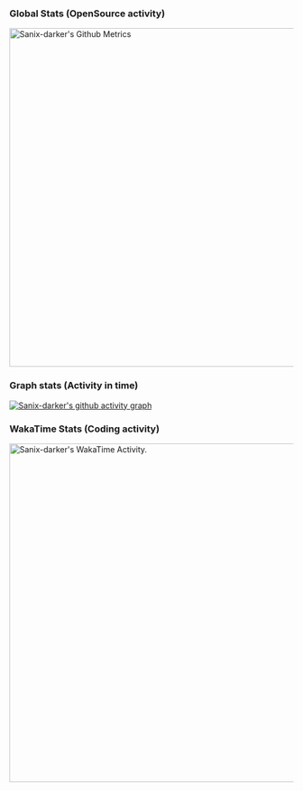### Global Stats (OpenSource activity)
<p>
    <img width="600"  
         src="https://metrics.lecoq.io/sanix-darker?id=sanix-darker" 
         alt="Sanix-darker's Github Metrics"
     />
</p>

### Graph stats (Activity in time)
[![Sanix-darker's github activity graph](https://activity-graph.herokuapp.com/graph?username=sanix-darker&theme=xcode)](https://github.com/sanix-darker)


### WakaTime Stats (Coding activity)
<p>
    <a href="https://wakatime.com/@sanixdarker">
        <img width="600" src="https://github.com/sanix-darker/sanix-darker/blob/master/images/stat.svg"
             alt="Sanix-darker's WakaTime Activity."/>
    </a>
</p>
